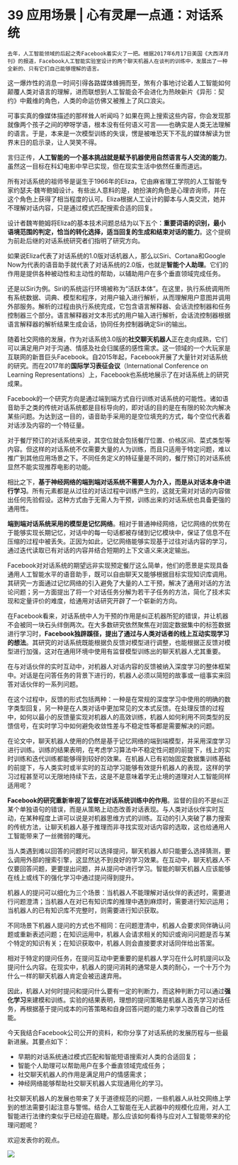 # 39 应用场景 | 心有灵犀一点通：对话系统

    去年，人工智能领域的后起之秀Facebook着实火了一把。根据2017年6月17日美国《大西洋月刊》的报道，Facebook人工智能实验室设计的两个聊天机器人在谈判的训练中，发展出了一种全新的、只有它们自己能够理解的语言。

这一爆炸性的消息一时间引得各路媒体蜂拥而至，煞有介事地讨论着人工智能如何颠覆人类对语言的理解，进而联想到人工智能会不会进化为热映新片《异形：契约》中戴维的角色，人类的命运仿佛又被推上了风口浪尖。

可事实真的像媒体描述的那样耸人听闻吗？如果在网上搜索这些内容，你会发现那就像两个孩子之间的咿呀学语，根本没有任何语义可言——也确实是人类无法理解的语言。于是，本来是一次模型训练的失误，愣是被唯恐天下不乱的媒体解读为世界末日的启示录，让人哭笑不得。

言归正传，**人工智能的一个基本挑战就是赋予机器使用自然语言与人交流的能力**。虽然这一目标在科幻电影中早已实现，但在现实生活中依然任重而道远。

所有对话系统的祖师爷是诞生于1966年的Eliza，它由麻省理工学院的人工智能专家约瑟夫·魏岑鲍姆设计。有些出人意料的是，她扮演的角色是心理咨询师，并在这个角色上获得了相当程度的认可。Eliza根据人工设计的脚本与人类交流，她并不理解对话内容，只是通过模式匹配搜索合适的回复。

设计者魏岑鲍姆将Eliza的基本技术问题总结为以下五个：**重要词语的识别，最小语境范围的判定，恰当的转化选择，适当回复的生成和结束对话的能力**。这个提纲为前赴后继的对话系统研究者们指明了研究方向。

如果说Eliza代表了对话系统的1.0版对话机器人，那么以Siri、Cortana和Google Now为代表的语音助手就代表了对话系统的2.0版，也就是**智能个人助理**。它们的作用是提供各种被动性和主动性的帮助，以辅助用户在多个垂直领域完成任务。

还是以Siri为例。Siri的系统运行环境被称为“活跃本体”。在这里，执行系统调用所有系统数据、词典、模型和程序，对用户输入进行解析，从而理解用户意图并调用外部服务。解析的过程由执行系统完成，它包含语言解释器、会话流控制器和任务控制器三个部分。语言解释器对文本形式的用户输入进行解析，会话流控制器根据语言解释器的解析结果生成会话，协同任务控制器确定Siri的输出。

随着社交网络的发展，作为对话系统3.0版的**社交聊天机器人**正在走向成熟，它们可以满足用户对于沟通、情感及社会归属感的感性需求。这一领域的一个大玩家是互联网的新晋巨头Facebook。自2015年起，Facebook开展了大量针对对话系统的研究。而在2017年的**国际学习表征会议**（International Conference on Learning Representations）上，Facebook也系统地展示了在对话系统上的研究成果。

Facebook的一个研究方向是通过端到端方式自行训练对话系统的可能性。诸如语音助手之类的传统对话系统都是目标导向的，即对话的目的是在有限的轮次内解决某些问题。为达到这一目的，语音助手采用的是空位填充的方式，每个空位代表着对话涉及内容的一个特征量。

对于餐厅预订的对话系统来说，其空位就会包括餐厅位置、价格区间、菜式类型等内容。但这样的对话系统不仅需要大量的人为训练，而且只适用于特定问题，难以推广到其他应用场景之下。不同任务定义的特征量是不同的，餐厅预订的对话系统显然不能实现推荐电影的功能。

相比之下，**基于神经网络的端到端对话系统不需要人为介入，而是从对话本身中进行学习**。所有元素都是从过往的对话过程中训练产生的，这就无需对对话的内容做出任何先验假设。这种方式由于无需人为干预，训练出来的对话系统也具备更强的通用性。

**端到端对话系统采用的模型是记忆网络**。相对于普通神经网络，记忆网络的优势在于能够实现长期记忆，对话中的每一句话都被存储到记忆模块中，保证了信息不在压缩的过程中被丢失。正因为如此，记忆网络能够实现基于过往对话内容的学习，通过迭代读取已有对话的内容并结合短期的上下文语义来决定输出。

Facebook对对话系统的期望远非实现预定餐厅这么简单，他们的愿景是实现具备通用人工智能水平的语音助手，既可以自由聊天又能够根据目标实现知识库调用。其研究一方面通过记忆网络的引入避免了大量的人工干预，解决了通用对话的方法论问题；另一方面提出了将一个对话任务分解为若干子任务的方法，简化了技术实现和定量评价的难度，给通用对话研究开辟了一个崭新的方向。

在Facebook看来，对话系统中人为干预的作用是纠正机器所犯的错误，并让机器不会被同一块石头绊倒两次。在大多数研究依然聚焦在对固定数据集中的标签数据进行学习时，**Facebook独辟蹊径，提出了通过与人类对话者的线上互动实现学习的想法**。其研究的对话系统既能根据负反馈对模型进行调整，也能根据正反馈对模型进行加强，这对在通用环境中使用有监督模型训练出的聊天机器人尤其重要。

在与对话伙伴的实时互动中，对机器人对话内容的反馈被纳入深度学习的整体框架中。对话是在问答任务的背景下进行的，机器人必须以简短的故事或一组事实来回答对话伙伴的一系列问题。

在这个过程中，反馈的形式包括两种：一种是在常规的深度学习中使用的明确的数字类型回复，另一种是在人类对话中更加常见的文本式反馈。在处理反馈的过程中，如何以最小的反馈量实现对机器人的高效训练，机器人如何利用不同类型的反馈信号，在实时学习中如何避免收敛性差与不稳定性等都是需要解决的问题。

在论文中，聊天机器人使用的仍然是基于记忆网络的端到端模型，并采用深度学习进行训练。训练的结果表明，在考虑学习算法中不稳定性问题的前提下，线上的实时训练和迭代训练都能够得到较好的效果。在机器人已有初始固定数据集训练基础的前提下，与人类实时或半实时的互动学习能够有效提升机器人的表现，这样的学习过程甚至可以无限地持续下去，这是不是意味着学无止境的道理对人工智能同样适用呢？

**Facebook的研究重新审视了监督在对话系统训练中的作用**。监督的目的不是纠正某个单独语句的错误，而是从策略上动态改善对话表现。与人类对话伙伴实时互动，在某种程度上讲可以说是对机器思维方式的训练。互动的引入突破了暴力搜索的传统方法，让聊天机器人基于推理而非寻找实现对话内容的选取，这也给通用人工智能带来了一丝微弱的曙光。

当人类遇到难以回答的问题时可以选择提问，聊天机器人却只能要么选择猜测，要么调用外部的搜索引擎，这显然达不到良好的学习效果。在互动中，聊天机器人不仅要回答问题，更要提出问题，并从提问中进行学习。智能的聊天机器人应该能够在线上或线下的强化学习中通过提问得到提升。

机器人的提问可以细化为三个场景：当机器人不能理解对话伙伴的表述时，需要进行问题澄清；当机器人在对已有知识库的推理中遇到麻烦时，需要进行知识运用；当机器人的已有知识库不完整时，则需要进行知识获取。

不同场景下机器人提问的方式也不相同：在问题澄清中，机器人会要求同伴确认问题或重新表述问题；在知识运用中，机器人会请求相关的知识或询问问题是否与某个特定的知识有关；在知识获取中，机器人则会直接要求对话同伴给出答案。

相对于特定的提问任务，在提问互动中更重要的是机器人学习在什么时机提问以及提问什么内容。在现实中，机器人的提问消耗的通常是人类的耐心，一个十万个为什么一样的聊天机器人肯定会被迅速弃用。

因此，机器人对何时提问和提问什么要有一定的判断力，而这种判断力可以通过**强化学习**来建模和训练。实验的结果表明，理想的提问策略是机器人首先学习对话任务，再根据基于提问成本的问答策略和自身回答问题的能力来学习改善自己的性能。

今天我结合Facebook公司公开的资料，和你分享了对话系统的发展历程与一些最新进展。其要点如下：

*   早期的对话系统通过模式匹配和智能短语搜索对人类的合适回复；
*   智能个人助理可以帮助用户在多个垂直领域完成任务；
*   社交聊天机器人的作用是满足用户的情感需求；
*   神经网络能够帮助社交聊天机器人实现通用化的学习。

社交聊天机器人的发展也带来了关于道德规范的问题，一些机器人从社交网络上学到的想法需要引起注意与警惕。结合人工智能在无人武器中的规模化应用，对人工智能进行法律约束似乎已经迫在眉睫。那么应该如何看待与应对人工智能带来的伦理问题呢？

欢迎发表你的观点。

![](https://static001.geekbang.org/resource/image/9e/62/9e2357643a257b218f8a6c55694f3462.jpg)
    